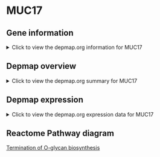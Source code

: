 <h1>MUC17</h1>

<h2>Gene information</h2>
<details>
  <summary>Click to view the depmap.org information for MUC17</summary>
  <iframe src="https://depmap.org/portal/gene/MUC17?tab=about" style="border:none;width:100%;height:800px"></iframe>
</details>

<h2>Depmap overview</h2>
<details>
  <summary>Click to view the depmap.org summary for MUC17</summary>
  <iframe src="https://depmap.org/portal/gene/MUC17?tab=overview" style="border:none;width:100%;height:800px"></iframe>
</details>

<h2>Depmap expression</h2>
<details>
  <summary>Click to view the depmap.org expression data for MUC17</summary>
  <iframe src="https://depmap.org/portal/gene/MUC17?tab=characterization" style="border:none;width:100%;height:800px"></iframe>
</details>



<h2>Reactome Pathway diagram</h2>
<a href="https://reactome.org/PathwayBrowser/#/R-HSA-977068" target="_BLANK">Termination of O-glycan biosynthesis</a>



